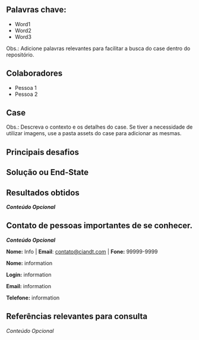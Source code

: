 ## Palavras chave:
* Word1
* Word2
* Word3

Obs.: Adicione palavras relevantes para facilitar a busca do case dentro do repositório.

## Colaboradores

* Pessoa 1
* Pessoa 2

## Case

Obs.: Descreva o contexto e os detalhes do case. Se tiver a necessidade de utilizar imagens, use a pasta assets do case para adicionar as mesmas.

## Principais desafios

## Solução ou End-State

## Resultados obtidos
***Conteúdo Opcional***

## Contato de pessoas importantes de se conhecer.
***Conteúdo Opcional***

**Nome:** Info | **Email**: contato@ciandt.com | **Fone:** 99999-9999

**Nome:** information

**Login:** information

**Email:** information

**Telefone:** information

## Referências relevantes para consulta
*Conteúdo Opcional*
